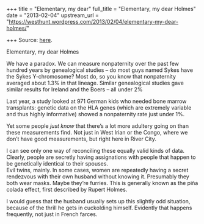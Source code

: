 +++
title = "Elementary, my dear"
full_title = "Elementary, my dear Holmes"
date = "2013-02-04"
upstream_url = "https://westhunt.wordpress.com/2013/02/04/elementary-my-dear-holmes/"

+++
Source: [here](https://westhunt.wordpress.com/2013/02/04/elementary-my-dear-holmes/).

Elementary, my dear Holmes

We have a paradox. We can measure nonpaternity over the past few hundred
years by genealogical studies – do most guys named Sykes have the Sykes
Y-chromosome? Most do, so you know that nonpaternity averaged about 1.3%
in that lineage. Similar genealogical studies gave similar results for
Ireland and the Boers – all under 2%

Last year, a study looked at 971 German kids who needed bone marrow
transplants: genetic data on the HLA genes (which are extremely variable
and thus highly informative) showed a nonpaternity rate just under 1%.

Yet some people *just know* that there’s a lot more adultery going on
than these measurements find. Not just in West Irian or the Congo, where
we don’t have good measurements, but right here in River City.

I can see only one way of reconciling these equally valid kinds of data.
Clearly, people are secretly having assignations with people that happen
to be genetically identical to their spouses.  
Evil twins, mainly. In some cases, women are repeatedly having a secret
rendezvous with their own husband without knowing it. Presumably they
both wear masks. Maybe they’re furries. This is generally known as the
piña colada effect, first described by Rupert Holmes.

I would guess that the husband usually sets up this slightly odd
situation, because of the thrill he gets in cuckolding himself.
Evidently that happens frequently, not just in French farces.

